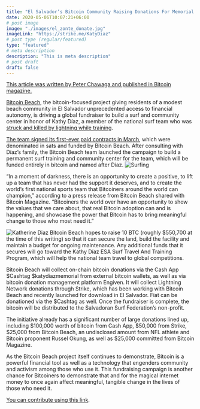 ```yaml
---
title: "El Salvador’s Bitcoin Community Raising Donations For Memorial Surf Center"
date: 2020-05-06T10:07:21+06:00
# post image
image: "./images/el_zonte_donate.jpg"
imageLink: "https://strike.me/KatyDiaz"
# post type (regular/featured)
type: "featured"
# meta description
description: "This is meta description"
# post draft
draft: false
---
```


[This article was written by Peter Chawaga and published in Bitcoin magazine.](https://bitcoinmagazine.com/culture/bitcoin-beach-fundraising-for-surf-team)

[Bitcoin Beach](https://bitcoinmagazine.com/culture/on-the-coast-of-el-salvador-bitcoin-is-becoming-the-standard), the bitcoin-focused project giving residents of a modest beach community in El Salvador unprecedented access to financial autonomy, is driving a global fundraiser to build a surf and community center in honor of Kathy Díaz, a member of the national surf team who was [struck and killed by lightning while training](https://edition.cnn.com/2021/03/22/sport/katherine-diaz-killed-surfing-spt-intl/index.html).

[The team signed its first-ever paid contracts in March](https://bitcoinmagazine.com/culture/el-salvador-surf-team-rides-bitcoin), which were denominated in sats and funded by Bitcoin Beach. After consulting with Díaz’s family, the Bitcoin Beach team launched the campaign to build a permanent surf training and community center for the team, which will be funded entirely in bitcoin and named after Díaz.
![Surfing](https://flitz.be/images/el_salvador_surf_team.jpg "El Salvador Surf Team")

“In a moment of darkness, there is an opportunity to create a positive, to lift up a team that has never had the support it deserves, and to create the world’s first national sports team that Bitcoiners around the world can champion,” according to a press release from Bitcoin Beach shared with Bitcoin Magazine. “Bitcoiners the world over have an opportunity to show the values that we care about, that real Bitcoin adoption can and is happening, and showcase the power that Bitcoin has to bring meaningful change to those who most need it.”

![Katherine Diaz](https://flitz.be/images/kdiaz.jpg "Katherine Diaz")
Bitcoin Beach hopes to raise 10 BTC (roughly $550,700 at the time of this writing) so that it can secure the land, build the facility and maintain a budget for ongoing maintenance. Any additional funds that it secures will go toward the Kathy Díaz ESA Surf Travel And Training Program, which will help the national team travel to global competitions.

Bitcoin Beach will collect on-chain bitcoin donations via the Cash App $Cashtag $katydiazmemorial from external bitcoin wallets, as well as via bitcoin donation management platform Engiven. It will collect Lightning Network donations through Strike, which has been working with Bitcoin Beach and recently launched for download in El Salvador. Fiat can be donationed via the $Cashtag as well. Once the fundraiser is complete, the bitcoin will be distributed to the Salvadoran Surf Federation’s non-profit.

The initiative already has a significant number of large donations lined up, including $100,000 worth of bitcoin from Cash App, $50,000 from Strike, $25,000 from Bitcoin Beach, an undisclosed amount from NFL athlete and Bitcoin proponent Russel Okung, as well as $25,000 committed from Bitcoin Magazine.

As the Bitcoin Beach project itself continues to demonstrate, Bitcoin is a powerful financial tool as well as a technology that engenders community and activism among those who use it. This fundraising campaign is another chance for Bitcoiners to demonstrate that and for the magical internet money to once again affect meaningful, tangible change in the lives of those who need it.

[You can contribute using this link](https://strike.me/KatyDiaz).
